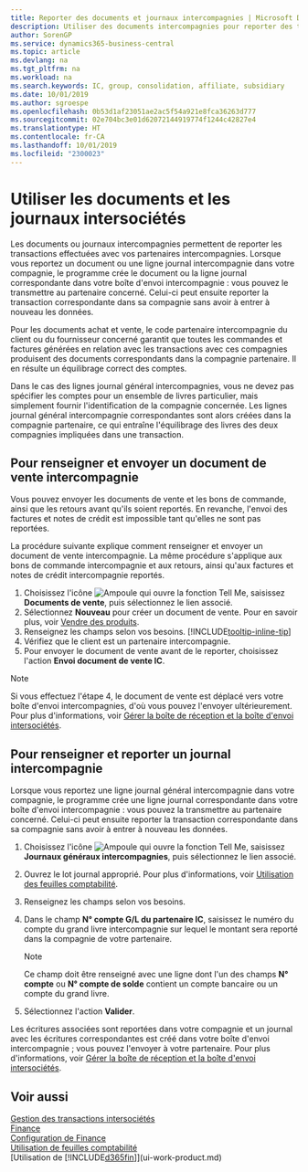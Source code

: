 ```yaml
---
title: Reporter des documents et journaux intercompagnies | Microsoft Docs
description: Utiliser des documents intercompagnies pour reporter des transactions avec vos partenaires intercompagnies.
author: SorenGP
ms.service: dynamics365-business-central
ms.topic: article
ms.devlang: na
ms.tgt_pltfrm: na
ms.workload: na
ms.search.keywords: IC, group, consolidation, affiliate, subsidiary
ms.date: 10/01/2019
ms.author: sgroespe
ms.openlocfilehash: 0b53d1af23051ae2ac5f54a921e8fca36263d777
ms.sourcegitcommit: 02e704bc3e01d62072144919774f1244c42827e4
ms.translationtype: HT
ms.contentlocale: fr-CA
ms.lasthandoff: 10/01/2019
ms.locfileid: "2300023"
---
```

# <a name="work-with-intercompany-documents-and-journals"></a>Utiliser les documents et les journaux intersociétés
Les documents ou journaux intercompagnies permettent de reporter les transactions effectuées avec vos partenaires intercompagnies. Lorsque vous reportez un document ou une ligne journal intercompagnie dans votre compagnie, le programme crée le document ou la ligne journal correspondante dans votre boîte d'envoi intercompagnie : vous pouvez le transmettre au partenaire concerné. Celui-ci peut ensuite reporter la transaction correspondante dans sa compagnie sans avoir à entrer à nouveau les données.

Pour les documents achat et vente, le code partenaire intercompagnie du client ou du fournisseur concerné garantit que toutes les commandes et factures générées en relation avec les transactions avec ces compagnies produisent des documents correspondants dans la compagnie partenaire. Il en résulte un équilibrage correct des comptes.

Dans le cas des lignes journal général intercompagnies, vous ne devez pas spécifier les comptes pour un ensemble de livres particulier, mais simplement fournir l'identification de la compagnie concernée. Les lignes journal général intercompagnie correspondantes sont alors créées dans la compagnie partenaire, ce qui entraîne l'équilibrage des livres des deux compagnies impliquées dans une transaction.

## <a name="to-fill-in-and-send-an-intercompany-sales-order"></a>Pour renseigner et envoyer un document de vente intercompagnie
Vous pouvez envoyer les documents de vente et les bons de commande, ainsi que les retours avant qu'ils soient reportés. En revanche, l'envoi des factures et notes de crédit est impossible tant qu'elles ne sont pas reportées.

La procédure suivante explique comment renseigner et envoyer un document de vente intercompagnie. La même procédure s'applique aux bons de commande intercompagnie et aux retours, ainsi qu'aux factures et notes de crédit intercompagnie reportés.  

1. Choisissez l'icône ![Ampoule qui ouvre la fonction Tell Me](media/ui-search/search_small.png "Dites-moi ce que vous voulez faire"), saisissez **Documents de vente**, puis sélectionnez le lien associé.  
2. Sélectionnez **Nouveau** pour créer un document de vente. Pour en savoir plus, voir [Vendre des produits](sales-how-sell-products.md).  
3. Renseignez les champs selon vos besoins. [!INCLUDE[tooltip-inline-tip](includes/tooltip-inline-tip_md.md)]
4. Vérifiez que le client est un partenaire intercompagnie.
5. Pour envoyer le document de vente avant de le reporter, choisissez l'action **Envoi document de vente IC**.

> [!NOTE]
> Si vous effectuez l'étape 4, le document de vente est déplacé vers votre boîte d'envoi intercompagnies, d'où vous pouvez l'envoyer ultérieurement. Pour plus d'informations, voir [Gérer la boîte de réception et la boîte d'envoi intersociétés](intercompany-how-manage-intercompany-inbox.md).

## <a name="to-fill-in-and-post-an-intercompany-journal"></a>Pour renseigner et reporter un journal intercompagnie
Lorsque vous reportez une ligne journal général intercompagnie dans votre compagnie, le programme crée une ligne journal correspondante dans votre boîte d'envoi intercompagnie : vous pouvez la transmettre au partenaire concerné. Celui-ci peut ensuite reporter la transaction correspondante dans sa compagnie sans avoir à entrer à nouveau les données.

1. Choisissez l'icône ![Ampoule qui ouvre la fonction Tell Me](media/ui-search/search_small.png "Dites-moi ce que vous voulez faire"), saisissez **Journaux généraux intercompagnies**, puis sélectionnez le lien associé.  
2. Ouvrez le lot journal approprié. Pour plus d'informations, voir [Utilisation des feuilles comptabilité](ui-work-general-journals.md).
3. Renseignez les champs selon vos besoins.
4. Dans le champ **N° compte G/L du partenaire IC**, saisissez le numéro du compte du grand livre intercompagnie sur lequel le montant sera reporté dans la compagnie de votre partenaire.

    > [!NOTE]
    > Ce champ doit être renseigné avec une ligne dont l'un des champs **N° compte** ou  **N° compte de solde** contient un compte bancaire ou un compte du grand livre.  
5. Sélectionnez l'action **Valider**.

Les écritures associées sont reportées dans votre compagnie et un journal avec les écritures correspondantes est créé dans votre boîte d'envoi intercompagnie ; vous pouvez l'envoyer à votre partenaire. Pour plus d'informations, voir [Gérer la boîte de réception et la boîte d'envoi intersociétés](intercompany-how-manage-intercompany-inbox.md).

## <a name="see-also"></a>Voir aussi
[Gestion des transactions intersociétés](intercompany-manage.md)  
[Finance](finance.md)  
[Configuration de Finance](finance-setup-finance.md)  
[Utilisation de feuilles comptabilité](ui-work-general-journals.md)  
[Utilisation de [!INCLUDE[d365fin](includes/d365fin_md.md)]](ui-work-product.md)
